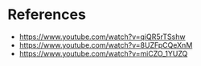 # References
- https://www.youtube.com/watch?v=qiQR5rTSshw
- https://www.youtube.com/watch?v=8UZFpCQeXnM
- https://www.youtube.com/watch?v=miCZO_1YUZQ